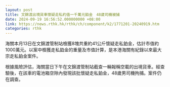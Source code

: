 ```yaml
---
layout: post
title: 文錦渡出境貨車懷疑走私約值一千萬元鉑金　48歲司機被捕
date: 2024-09-19 16:56:52.000000000 +08:00
link: https://news.rthk.hk/rthk/ch/component/k2/1771201-20240919.htm
categories: rthk
---
```


海關本月13日在文錦渡管制站檢獲8塊共重約41公斤懷疑走私鉑金，估計市值約1000萬元。以案中檢獲走私鉑金的重量及市值計算，是本港海關有紀錄以來最大宗走私鉑金案件。

根據風險評估，海關當日下午在文錦渡管制站截查一輛報稱空載的出境貨車。經查驗後，在該車的電池箱空隙內發現該批懷疑走私鉑金，48歲男司機拘捕。案件仍在調查。
